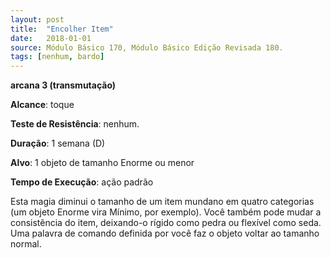 ```yaml
---
layout: post
title:  "Encolher Item"
date:   2018-01-01
source: Módulo Básico 170, Módulo Básico Edição Revisada 180.
tags: [nenhum, bardo]
---
```


**arcana 3 (transmutação)**

**Alcance**: toque

**Teste de Resistência**: nenhum.

**Duração**: 1 semana (D)

**Alvo**: 1 objeto de tamanho Enorme ou menor

**Tempo de Execução**: ação padrão

Esta magia diminui o tamanho de um item mundano em quatro categorias (um objeto Enorme vira Mínimo, por exemplo). Você também pode mudar a consistência do item, deixando-o rígido como pedra ou flexível como seda. Uma palavra de comando definida por você faz o objeto voltar ao tamanho normal.
